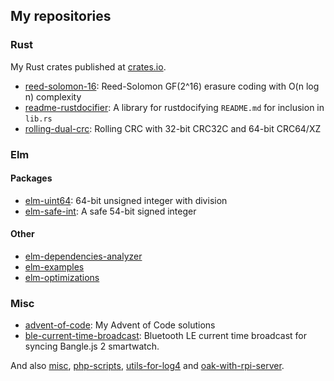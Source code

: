 ## My repositories

### Rust

My Rust crates published at [crates.io](https://crates.io/).

- [reed-solomon-16](https://github.com/malaire/reed-solomon-16):
  Reed-Solomon GF(2^16) erasure coding with O(n log n) complexity
- [readme-rustdocifier](https://github.com/malaire/readme-rustdocifier):
  A library for rustdocifying `README.md` for inclusion in `lib.rs`
- [rolling-dual-crc](https://github.com/malaire/rolling-dual-crc):
  Rolling CRC with 32-bit CRC32C and 64-bit CRC64/XZ 

### Elm

#### Packages

- [elm-uint64](https://github.com/malaire/elm-uint64):
  64-bit unsigned integer with division 
- [elm-safe-int](https://github.com/malaire/elm-safe-int):
  A safe 54-bit signed integer

#### Other

- [elm-dependencies-analyzer](https://github.com/malaire/elm-dependencies-analyzer)
- [elm-examples](https://github.com/malaire/elm-examples)
- [elm-optimizations](https://github.com/malaire/elm-optimizations)

### Misc

- [advent-of-code](https://github.com/malaire/advent-of-code):
  My Advent of Code solutions
- [ble-current-time-broadcast](https://github.com/malaire/ble-current-time-broadcast): 
  Bluetooth LE current time broadcast for syncing Bangle.js 2 smartwatch.

And also
 [misc](https://github.com/malaire/misc),
 [php-scripts](https://github.com/malaire/php-scripts),
 [utils-for-log4](https://github.com/malaire/utils-for-log4) and
 [oak-with-rpi-server](https://github.com/malaire/oak-with-rpi-server).
